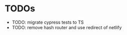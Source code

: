 # TODOs

- TODO: migrate cypress tests to TS
- TODO: remove hash router and use redirect of netlify

